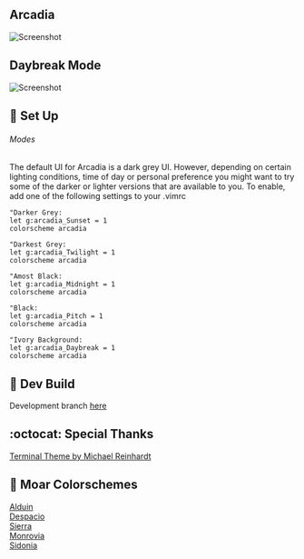 Arcadia 
-------
![Screenshot](https://user-images.githubusercontent.com/11221489/31859466-4fe87e6a-b6c1-11e7-9201-74bcbd1a351b.png)

Daybreak Mode
----------
![Screenshot](https://user-images.githubusercontent.com/11221489/31859486-9d5f2f72-b6c1-11e7-8772-5eb82fc51f56.png)


:space_invader: Set Up
------

###### Modes 
The default UI for Arcadia is a dark grey UI. However, depending on certain lighting conditions, time of day or personal preference you might want to try some of the darker or lighter versions that are available to you. To enable, add one of the following settings to your .vimrc 

```VimL
"Darker Grey:
let g:arcadia_Sunset = 1
colorscheme arcadia
```
```VimL
"Darkest Grey:
let g:arcadia_Twilight = 1
colorscheme arcadia
```

```VimL
"Amost Black:
let g:arcadia_Midnight = 1
colorscheme arcadia
```

```VimL
"Black:
let g:arcadia_Pitch = 1
colorscheme arcadia
```

```VimL
"Ivory Background:
let g:arcadia_Daybreak = 1
colorscheme arcadia
```

:crescent_moon: Dev Build
----------------------------
Development branch [here](https://github.com/AlessandroYorba/Arcadia/tree/nightly)

:octocat: Special Thanks
-----------------
[Terminal Theme by Michael Reinhardt](https://github.com/mreinhardt)<br>

:octopus: Moar Colorschemes
-------
[Alduin](https://github.com/AlessandroYorba/Alduin)<br>
[Despacio](https://github.com/AlessandroYorba/Despacio)<br>
[Sierra](https://github.com/AlessandroYorba/Sierra)<br>
[Monrovia](https://github.com/AlessandroYorba/Monrovia)<br>
[Sidonia](https://github.com/AlessandroYorba/Sidonia)<br>
